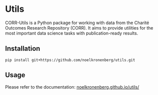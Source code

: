 # Utils

CORR-Utils is a Python package for working with data from the Charité Outcomes Research Repository (CORR). It aims to provide utilities for the most important data science tasks with publication-ready results.

## Installation

```
pip install git+https://github.com/noelkronenberg/utils.git
```

## Usage

Please refer to the documentation: [noelkronenberg.github.io/utils/](https://noelkronenberg.github.io/utils/)
